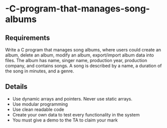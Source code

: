 # -C-program-that-manages-song-albums

## Requirements
Write a C program that manages song albums, where users could create an album, delete
an album, modify an album, export/import album data into files. The album has name,
singer name, production year, production company, and contains songs. A song is
described by a name, a duration of the song in minutes, and a genre.

## Details
- Use dynamic arrays and pointers. Never use static arrays.
- Use modular programming
- Use clean readable code
- Create your own data to test every functionality in the system
- You must give a demo to the TA to claim your mark
